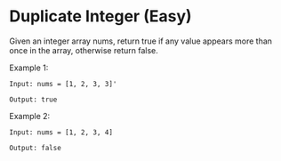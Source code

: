 # Duplicate Integer (Easy)

Given an integer array nums, return true if any value appears more than once in the array, otherwise return false.

Example 1:
```
Input: nums = [1, 2, 3, 3]'

Output: true
```

Example 2:
```
Input: nums = [1, 2, 3, 4]

Output: false
```
